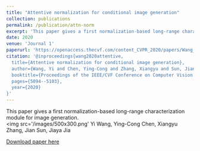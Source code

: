 ```yaml
---
title: "Attentive normalization for conditional image generation"
collection: publications
permalink: /publication/attn-norm
excerpt: 'This paper gives a first normalization-based long-range characterization module for image generation.<br/><img src='/images/500x300.png''
date: 2020
venue: 'Journal 1'
paperurl: 'https://openaccess.thecvf.com/content_CVPR_2020/papers/Wang_Attentive_Normalization_for_Conditional_Image_Generation_CVPR_2020_paper.pdf'
citation: '@inproceedings{wang2020attentive,
  title={Attentive normalization for conditional image generation},
  author={Wang, Yi and Chen, Ying-Cong and Zhang, Xiangyu and Sun, Jian and Jia, Jiaya},
  booktitle={Proceedings of the IEEE/CVF Conference on Computer Vision and Pattern Recognition},
  pages={5094--5103},
  year={2020}
}'
---
```

This paper gives a first normalization-based long-range characterization module for image generation.<br/><img src='/images/500x300.png'
Yi Wang, Ying-Cong Chen, Xiangyu Zhang, Jian Sun, Jiaya Jia

[Download paper here](https://openaccess.thecvf.com/content_CVPR_2020/papers/Wang_Attentive_Normalization_for_Conditional_Image_Generation_CVPR_2020_paper.pdf)